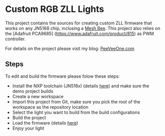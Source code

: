 
# Custom RGB ZLL Lights

This project contains the sources for creating custom ZLL firmware that works on any JN5168 chip, inclusing a [Mesh Bee](http://wiki.seeedstudio.com/wiki/Mesh_Bee). This project also relies on the [Adafruit PCA9685] (https://www.adafruit.com/product/815) as PWM controller.

For details on the project please visit my blog: [PeeVeeOne.com](http://peeveeone.com/?tag=light-link)

## Steps

To edit and build the firmware please folow these steps:

- Install the NXP toolchain (JN516x) (details [here](http://peeveeone.com/?p=144)) and make sure the demo project builds
- Create a new workspace
- Import this project from Git, make sure you pick the root of the workspace as the repository location
- Select the light you want to build from the build configurations
- Build the project
- Load the firmware (details [here](http://peeveeone.com/?p=187))
- Enjoy your light

